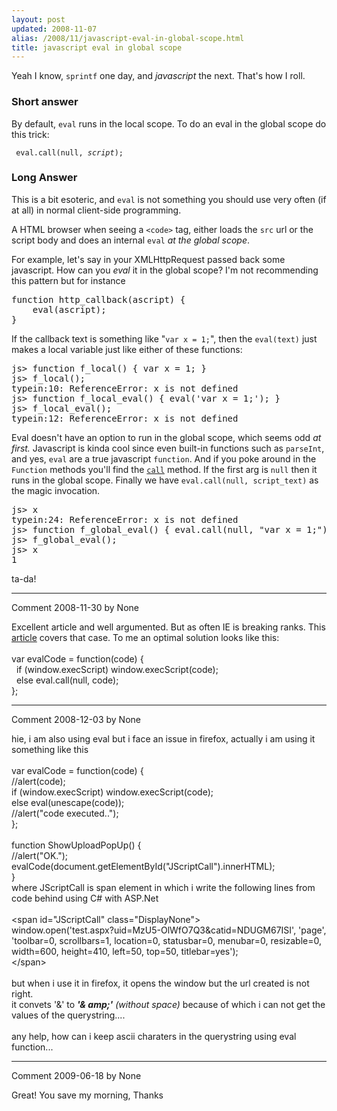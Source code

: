 ```yaml
---
layout: post
updated: 2008-11-07
alias: /2008/11/javascript-eval-in-global-scope.html
title: javascript eval in global scope
---
```

<p>
Yeah I know, <code>sprintf</code> one day, and <i>javascript</i> the next.  That's how I roll.
</p>

<h3> Short answer</h3>

<p>By default, <code>eval</code> runs in the local scope.  To do an eval in the global scope do this trick:
</p>
<p style: font-size: large><code> eval.call(null, <i>script</i>); </code></p>

<h3> Long Answer</h3>

<p>This is a bit esoteric, and <code>eval</code> is not something you should use very often (if at all) in normal client-side programming.</p>

<p>A HTML browser when seeing a <code>&lt;code&gt;</code> tag, either loads the <code>src</code> url or the script body and does an internal <code>eval</code> <i>at the global scope</i>.
</p>

<p>For example, let's say in your XMLHttpRequest passed back some javascript.  How can you <i>eval</i> it in the global scope?  I'm not recommending this pattern but for instance</p>

<pre>
function http_callback(ascript) &#123;
    eval(ascript);
&#125;
</pre>


<p>If the callback text is something like "<code>var x = 1;</code>",  then the <code>eval(text)</code> just makes a local variable just like either of these functions:
</p>
<pre>
js> function f_local() &#123; var x = 1; &#125;
js> f_local();
typein:10: ReferenceError: x is not defined
js> function f_local_eval() &#123; eval('var x = 1;'); &#125;
js> f_local_eval();
typein:12: ReferenceError: x is not defined
</pre>


<p>Eval doesn't have an option to run in the global scope, which seems odd <i>at first.</i>   Javascript is kinda cool since even built-in functions such as <code>parseInt</code>, and yes, <code>eval</code> are a true javascript <code>function</code>.   And if you poke around in the <code>Function</code> methods you'll find the <code><a href ="http://developer.mozilla.org/en/Core_JavaScript_1.5_Reference/Global_Objects/Function/call">call</a></code> method.   If the first arg is <code>null</code> then it runs in the global scope.   Finally we have <code>eval.call(null, script_text)</code> as the magic invocation.
</p>

<pre>
js> x
typein:24: ReferenceError: x is not defined
js> function f_global_eval() &#123; eval.call(null, "var x = 1;"); &#125;
js> f_global_eval();
js> x
1
</pre>

<p>ta-da!</p>

*****
Comment 2008-11-30 by None

Excellent article and well argumented. But as often IE is breaking ranks. This <A HREF="http://josephsmarr.com/2007/01/31/fixing-eval-to-use-global-scope-in-ie/" REL="nofollow"> article</A> covers that case. To me an optimal solution looks like this:<BR/><BR/>var evalCode = function(code) &#123;<BR/>  if (window.execScript) window.execScript(code);<BR/>  else eval.call(null, code);<BR/>&#125;;


*****
Comment 2008-12-03 by None

hie, i am also using eval but i face an issue in firefox, actually i am using it something like this<BR/><BR/>    var evalCode = function(code) &#123;<BR/>         //alert(code);<BR/>         if (window.execScript) window.execScript(code);<BR/>         else eval(unescape(code));<BR/>         //alert(&quot;code executed..&quot;);<BR/>    &#125;;<BR/><BR/>    function ShowUploadPopUp() &#123;<BR/>         //alert(&quot;OK.&quot;);<BR/>         evalCode(document.getElementById(&quot;JScriptCall&quot;).innerHTML);<BR/>     &#125;<BR/>where JScriptCall is span element in which i write the following lines from code behind using C# with ASP.Net<BR/><BR/>    &lt;span id=&quot;JScriptCall&quot; class=&quot;DisplayNone&quot;&gt;<BR/>    window.open(&#39;test.aspx?uid=MzU5-OlWfO7Q3&amp;catid=NDUGM67ISI&#39;, &#39;page&#39;, &#39;toolbar=0, scrollbars=1, location=0, statusbar=0, menubar=0, resizable=0, width=600, height=410, left=50, top=50, titlebar=yes&#39;);<BR/>    &lt;/span&gt;<BR/><BR/>but when i use it in firefox, it opens the window but the url created is not right.<BR/>it convets &#39;&amp;&#39; to <B><I>&#39;&amp; amp;&#39;</I></B> <I>(without space)</I> because of which i can not get the values of the querystring....<BR/><BR/>any help, how can i keep ascii charaters in the querystring using eval function...


*****
Comment 2009-06-18 by None

Great! You save my morning, Thanks
